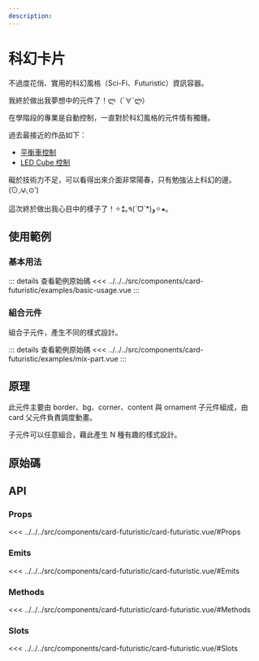 ```yaml
---
description:
---
```


<script setup>
import SourceLinkList from '../../../src/components/source-link-list.vue'

import BasicUsage from '../../../src/components/card-futuristic/examples/basic-usage.vue'
import MixPart from '../../../src/components/card-futuristic/examples/mix-part.vue'
</script>

# 科幻卡片 <Badge type="info" text="card" />

不過度花俏、實用的科幻風格（Sci-Fi、Futuristic）資訊容器。

我終於做出我夢想中的元件了！ლ（´∀`ლ）

在學階段的專業是自動控制，一直對於科幻風格的元件情有獨鍾。

過去最接近的作品如下：

- [平衡車控制](https://www.youtube.com/watch?v=M7zT4Zw0azc)
- [LED Cube 控制](https://www.youtube.com/watch?v=6dSCRM2puSs)

礙於技術力不足，可以看得出來介面非常陽春，只有勉強沾上科幻的邊。(́⊙◞౪◟⊙‵)

這次終於做出我心目中的樣子了！✧⁑｡٩(ˊᗜˋ*)و✧⁕｡

## 使用範例

### 基本用法

<basic-usage class="h-[60vh]"/>

::: details 查看範例原始碼
<<< ../../../src/components/card-futuristic/examples/basic-usage.vue
:::

### 組合元件

組合子元件，產生不同的樣式設計。

<mix-part class="h-[60vh]"/>

::: details 查看範例原始碼
<<< ../../../src/components/card-futuristic/examples/mix-part.vue
:::

## 原理

此元件主要由 border、bg、corner、content 與 ornament 子元件組成，由 card 父元件負責調度動畫。

子元件可以任意組合，藉此產生 N 種有趣的樣式設計。

## 原始碼

<source-link-list name="card-futuristic"/>

## API

### Props

<<< ../../../src/components/card-futuristic/card-futuristic.vue/#Props

### Emits

<<< ../../../src/components/card-futuristic/card-futuristic.vue/#Emits

### Methods

<<< ../../../src/components/card-futuristic/card-futuristic.vue/#Methods

### Slots

<<< ../../../src/components/card-futuristic/card-futuristic.vue/#Slots
